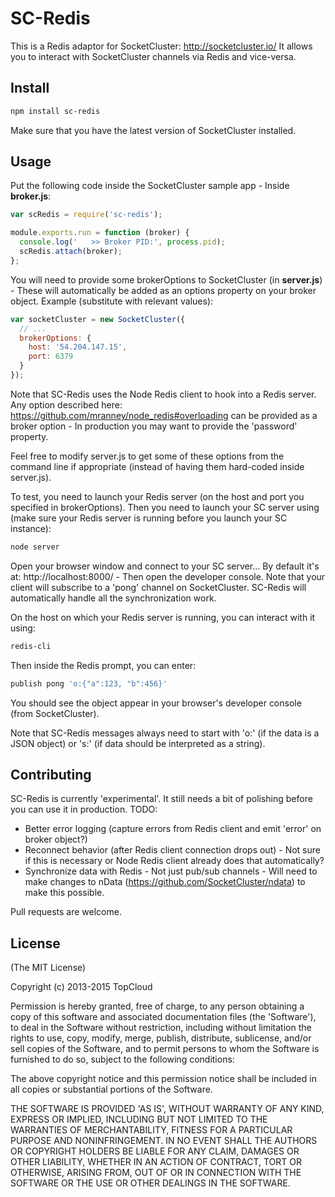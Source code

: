 SC-Redis
======

This is a Redis adaptor for SocketCluster: http://socketcluster.io/
It allows you to interact with SocketCluster channels via Redis and vice-versa.

## Install

```bash
npm install sc-redis
```

Make sure that you have the latest version of SocketCluster installed.

## Usage

Put the following code inside the SocketCluster sample app - Inside **broker.js**:

```js
var scRedis = require('sc-redis');

module.exports.run = function (broker) {
  console.log('   >> Broker PID:', process.pid);
  scRedis.attach(broker);
};
```

You will need to provide some brokerOptions to SocketCluster (in **server.js**) - These will automatically be added as an options property on your broker object.
Example (substitute with relevant values):

```js
var socketCluster = new SocketCluster({
  // ...
  brokerOptions: {
    host: '54.204.147.15',
    port: 6379
  }
});
```

Note that SC-Redis uses the Node Redis client to hook into a Redis server.
Any option described here: https://github.com/mranney/node_redis#overloading can be provided as a broker option - In production you may want to provide the 'password' property.

Feel free to modify server.js to get some of these options from the command line if appropriate (instead of having them hard-coded inside server.js).

To test, you need to launch your Redis server (on the host and port you specified in brokerOptions).
Then you need to launch your SC server using (make sure your Redis server is running before you launch your SC instance):

```bash
node server
```

Open your browser window and connect to your SC server... By default it's at: http://localhost:8000/ - Then open the developer console.
Note that your client will subscribe to a 'pong' channel on SocketCluster. SC-Redis will automatically handle all the synchronization work.

On the host on which your Redis server is running, you can interact with it using:

```bash
redis-cli
```

Then inside the Redis prompt, you can enter:

```bash
publish pong 'o:{"a":123, "b":456}'
```

You should see the object appear in your browser's developer console (from SocketCluster).

Note that SC-Redis messages always need to start with 'o:' (if the data is a JSON object) or 's:' (if data should be interpreted as a string).

 
## Contributing

SC-Redis is currently 'experimental'. It still needs a bit of polishing before you can use it in production.
TODO:
- Better error logging (capture errors from Redis client and emit 'error' on broker object?)
- Reconnect behavior (after Redis client connection drops out) - Not sure if this is necessary or Node Redis client already does that automatically?
- Synchronize data with Redis - Not just pub/sub channels - Will need to make changes to nData (https://github.com/SocketCluster/ndata) to make this possible.

Pull requests are welcome.
 
 
## License

(The MIT License)

Copyright (c) 2013-2015 TopCloud

Permission is hereby granted, free of charge, to any person obtaining a copy of this software and associated documentation files (the 'Software'), to deal in the Software without restriction, including without limitation the rights to use, copy, modify, merge, publish, distribute, sublicense, and/or sell copies of the Software, and to permit persons to whom the Software is furnished to do so, subject to the following conditions:

The above copyright notice and this permission notice shall be included in all copies or substantial portions of the Software.

THE SOFTWARE IS PROVIDED 'AS IS', WITHOUT WARRANTY OF ANY KIND, EXPRESS OR IMPLIED, INCLUDING BUT NOT LIMITED TO THE WARRANTIES OF MERCHANTABILITY, FITNESS FOR A PARTICULAR PURPOSE AND NONINFRINGEMENT. IN NO EVENT SHALL THE AUTHORS OR COPYRIGHT HOLDERS BE LIABLE FOR ANY CLAIM, DAMAGES OR OTHER LIABILITY, WHETHER IN AN ACTION OF CONTRACT, TORT OR OTHERWISE, ARISING FROM, OUT OF OR IN CONNECTION WITH THE SOFTWARE OR THE USE OR OTHER DEALINGS IN THE SOFTWARE.